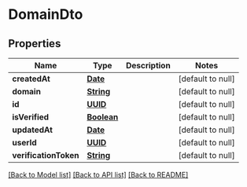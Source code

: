 # DomainDto
## Properties

Name | Type | Description | Notes
------------ | ------------- | ------------- | -------------
**createdAt** | [**Date**](DateTime.md) |  | [default to null]
**domain** | [**String**](string.md) |  | [default to null]
**id** | [**UUID**](UUID.md) |  | [default to null]
**isVerified** | [**Boolean**](boolean.md) |  | [default to null]
**updatedAt** | [**Date**](DateTime.md) |  | [default to null]
**userId** | [**UUID**](UUID.md) |  | [default to null]
**verificationToken** | [**String**](string.md) |  | [default to null]

[[Back to Model list]](../README.md#documentation-for-models) [[Back to API list]](../README.md#documentation-for-api-endpoints) [[Back to README]](../README.md)

